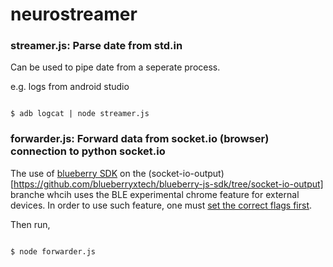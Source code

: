 # neurostreamer 

### streamer.js: Parse date from std.in

Can be used to pipe date from a seperate process.

e.g. logs from android studio

```

$ adb logcat | node streamer.js

```

### forwarder.js: Forward data from socket.io (browser) connection to python socket.io

The use of [blueberry SDK](https://github.com/blueberryxtech/blueberry-js-sdk) on the (socket-io-output)[https://github.com/blueberryxtech/blueberry-js-sdk/tree/socket-io-output] branche whcih uses the BLE experimental chrome feature for external devices. In order to use such feature, one must [set the correct flags first](https://developers.google.com/web/updates/2015/07/interact-with-ble-devices-on-the-web).

Then run,

```

$ node forwarder.js

```


